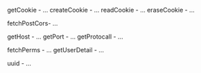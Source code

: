 getCookie -
    ...
createCookie -
    ...
readCookie -
    ...
eraseCookie -
    ...

fetchPostCors-
    ...


getHost -
    ...
getPort -
    ...
getProtocall -
    ...


fetchPerms -
    ...
getUserDetail -
    ...


uuid -
    ...

